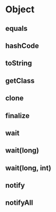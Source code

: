 # Object


## equals

## hashCode

## toString

## getClass

## clone

## finalize

## wait

## wait(long)

## wait(long, int)

## notify

## notifyAll